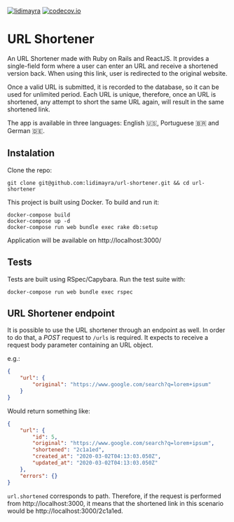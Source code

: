 [![lidimayra](https://circleci.com/gh/lidimayra/url-shortener/tree/master.svg?style=svg)](https://circleci.com/gh/lidimayra/url-shortener/tree/master) [![codecov.io](http://codecov.io/github/lidimayra/url-shortener/coverage.svg?branch=master)](http://codecov.io/github/lidimayra/url-shortener?branch=master)

# URL Shortener

An URL Shortener made with Ruby on Rails and ReactJS. It provides a single-field
form where a user can enter an URL and receive a shortened version back. When
using this link, user is redirected to the original website.

Once a valid URL is submitted, it is recorded to the database, so it can be
used for unlimited period. Each URL is unique, therefore, once an URL is
shortened, any attempt to short the same URL again, will result in the same
shortened link.

The app is available in three languages: English :us:, Portuguese :brazil: and
German :de:.

## Instalation
Clone the repo:
```
git clone git@github.com:lidimayra/url-shortener.git && cd url-shortener
```

This project is built using Docker. To build and run it:
```
docker-compose build
docker-compose up -d
docker-compose run web bundle exec rake db:setup
```

Application will be available on http://localhost:3000/

## Tests

Tests are built using RSpec/Capybara. Run the test suite with:
```
docker-compose run web bundle exec rspec
```

## URL Shortener endpoint
It is possible to use the URL shortener through an endpoint as well. In order to
do that, a _POST_ request to `/urls` is required. It expects to receive a
request body parameter containing an URL object.

e.g.:
```json
{
    "url": {
        "original": "https://www.google.com/search?q=lorem+ipsum"
    }
}
```

Would return something like:
```json
{
    "url": {
        "id": 5,
        "original": "https://www.google.com/search?q=lorem+ipsum",
        "shortened": "2c1a1ed",
        "created_at": "2020-03-02T04:13:03.050Z",
        "updated_at": "2020-03-02T04:13:03.050Z"
    },
    "errors": {}
}
```

`url.shortened` corresponds to path. Therefore, if the request is performed
from http://localhost:3000, it means that the shortened link in this scenario
would be http://localhost:3000/2c1a1ed.

